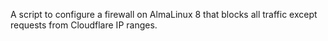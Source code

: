A script to configure a firewall on AlmaLinux 8 that blocks all traffic except requests from Cloudflare IP ranges.
